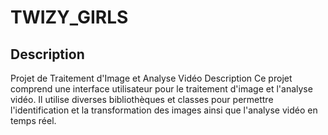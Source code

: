 # TWIZY_GIRLS
## Description 
Projet de Traitement d'Image et Analyse Vidéo
Description
Ce projet comprend une interface utilisateur pour le traitement d'image et l'analyse vidéo. Il utilise diverses bibliothèques et classes pour permettre l'identification et la transformation des images ainsi que l'analyse vidéo en temps réel.
